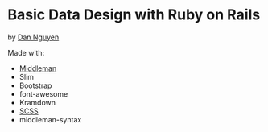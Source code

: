 # Basic Data Design with Ruby on Rails

by [Dan Nguyen](http://danwin.com)

Made with:

- [Middleman](http://middlemanapp.com)
- Slim
- Bootstrap
- font-awesome 
- Kramdown
- [SCSS](http://sass-lang.com)
- middleman-syntax




